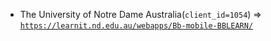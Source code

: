  - The University of Notre Dame Australia(`client_id=1054`) => [`https://learnit.nd.edu.au/webapps/Bb-mobile-BBLEARN/`](https://learnit.nd.edu.au/webapps/Bb-mobile-BBLEARN/)
